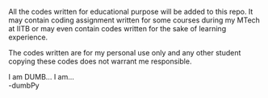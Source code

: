 All the codes written for educational purpose will be added to this repo.
It may contain coding assignment written for some courses during my MTech at IITB or may even contain codes written for the sake of learning experience.

The codes written are for my personal use only and any other student copying these codes does not warrant me responsible.

I am DUMB... I am...  
-dumbPy
